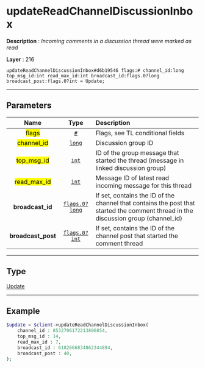 # updateReadChannelDiscussionInbox

**Description** : *Incoming comments in a discussion thread were marked as read*

**Layer** : 216

```tl
updateReadChannelDiscussionInbox#d6b19546 flags:# channel_id:long top_msg_id:int read_max_id:int broadcast_id:flags.0?long broadcast_post:flags.0?int = Update;
```

---

## Parameters

| Name | Type | Description |
| :---: | :---: | :--- |
| <mark>flags</mark> | [`#`](type/#) | Flags, see TL conditional fields |
| <mark>channel_id</mark> | [`long`](type/long) | Discussion group ID |
| <mark>top_msg_id</mark> | [`int`](type/int) | ID of the group message that started the thread (message in linked discussion group) |
| <mark>read_max_id</mark> | [`int`](type/int) | Message ID of latest read incoming message for this thread |
| **broadcast_id** | [`flags.0?long`](type/long) | If set, contains the ID of the channel that contains the post that started the comment thread in the discussion group (channel_id) |
| **broadcast_post** | [`flags.0?int`](type/int) | If set, contains the ID of the channel post that started the comment thread |

---

## Type

[Update](type/Update)

---

## Example

```php
$update = $client->updateReadChannelDiscussionInbox(
	channel_id : 8532706172213806854,
	top_msg_id : 14,
	read_max_id : 7,
	broadcast_id : 6182666834862344894,
	broadcast_post : 40,
);
```